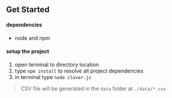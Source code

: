 ## Get Started
#### dependencies
- node and npm

#### setup the project
1. open terminal to directory location
1. type `npm install` to resolve all project dependencies
1. in terminal type `node clover.js`

> CSV file will be generated in the `data` folder at `./data/*.csv`

